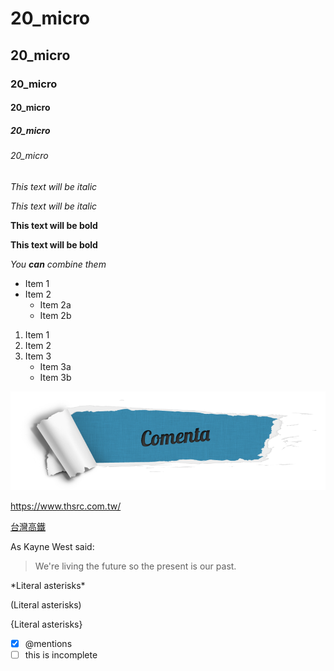 # 20_micro
## 20_micro
### 20_micro
#### 20_micro
##### 20_micro
###### 20_micro

*This text will be italic*

_This text will be italic_

**This text will be bold**

__This text will be bold__

*You **can** combine them*

* Item 1
* Item 2
  * Item 2a
  * Item 2b
  
1. Item 1
2. Item 2
3. Item 3
   * Item 3a
   * Item 3b
   
![nkust logo](COMENTA-1.png "高鐵")

<https://www.thsrc.com.tw/>

[台灣高鐵](https://www.thsrc.com.tw/)

As Kayne West said:

> We're living the future so
> the present is our past.

\*Literal asterisks\*

\(Literal asterisks\)

\{Literal asterisks\}

- [X] @mentions
- [ ] this is incomplete

```javascript

